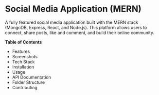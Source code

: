 # Social Media Application (MERN)
A fully featured social media application built with the MERN stack (MongoDB, Express, React, and Node.js). This platform allows users to connect, share posts, like and comment, and build their online community.

**Table of Contents**
  - Features
  - Screenshots
  - Tech Stack
  - Installation
  - Usage
  - API Documentation
  - Folder Structure
  - Contributing
